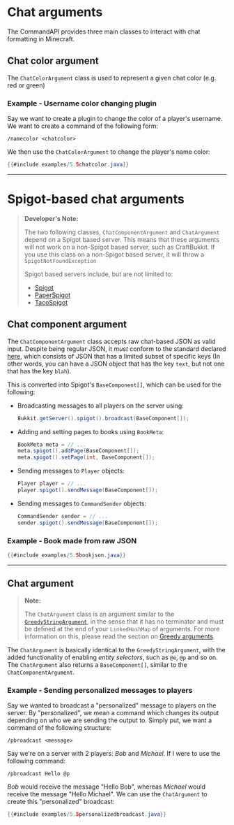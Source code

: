 # Chat arguments

The CommandAPI provides three main classes to interact with chat formatting in Minecraft.

## Chat color argument

The `ChatColorArgument` class is used to represent a given chat color (e.g. red or green) 

<div class="example">

### Example - Username color changing plugin

Say we want to create a plugin to change the color of a player's username. We want to create a command of the following form:

```
/namecolor <chatcolor>
```

We then use the `ChatColorArgument` to change the player's name color:

```java
{{#include examples/5.5chatcolor.java}}
```
</div>

-----

# Spigot-based chat arguments

> **Developer's Note:**
>
> The two following classes, `ChatComponentArgument` and `ChatArgument` depend on a Spigot based server. This means that these arguments will not work on a non-Spigot based server, such as CraftBukkit. If you use this class on a non-Spigot based server, it will throw a `SpigotNotFoundException`
>
> Spigot based servers include, but are not limited to:
> * [Spigot](https://www.spigotmc.org/)
> * [PaperSpigot](https://papermc.io/)
> * [TacoSpigot](https://tacospigot.github.io/)

## Chat component argument

The `ChatComponentArgument` class accepts raw chat-based JSON as valid input. Despite being regular JSON, it _must_ conform to the standard declared [here](https://minecraft.gamepedia.com/Raw_JSON_text_format), which consists of JSON that has a limited subset of specific keys (In other words, you can have a JSON object that has the key `text`, but not one that has the key `blah`).

This is converted into Spigot's `BaseComponent[]`, which can be used for the following:

- Broadcasting messages to all players on the server using:

  ````java
  Bukkit.getServer().spigot().broadcast(BaseComponent[]);
  ````

- Adding and setting pages to books using `BookMeta`:

  ```java
  BookMeta meta = // ...
  meta.spigot().addPage(BaseComponent[]);
  meta.spigot().setPage(int, BaseComponent[]);
  ```

- Sending messages to `Player` objects:

  ```java
  Player player = // ...
  player.spigot().sendMessage(BaseComponent[]);
  ```

- Sending messages to `CommandSender` objects:

  ```java
  CommandSender sender = // ...
  sender.spigot().sendMessage(BaseComponent[]);
  ```

<div class="example">

### Example - Book made from raw JSON

```java
{{#include examples/5.5bookjson.java}}
```

</div>

-----

## Chat argument

> **Note:**
>
> The `ChatArgument` class is an argument similar to the [`GreedyStringArgument`](./stringarguments.html#greedy-string-argument), in the sense that it has no terminator and must be defined at the end of your `LinkedHashMap` of arguments. For more information on this, please read the section on [Greedy arguments](./stringarguments.html#greedy-string-argument).

The `ChatArgument` is basically identical to the `GreedyStringArgument`, with the added functionality of enabling _entity selectors_, such as `@e`, `@p` and so on. The `ChatArgument` also returns a `BaseComponent[]`, similar to the `ChatComponentArgument`.

<div class="example">

### Example - Sending personalized messages to players

Say we wanted to broadcast a "personalized" message to players on the server. By "personalized", we mean a command which changes its output depending on who we are sending the output to. Simply put, we want a command of the following structure:

```
/pbroadcast <message>
```

Say we're on a server with 2 players: _Bob_ and _Michael_. If I were to use the following command:

```
/pbroadcast Hello @p
```

_Bob_ would receive the message "Hello Bob", whereas _Michael_ would receive the message "Hello Michael". We can use the `ChatArgument` to create this "personalized" broadcast:

```java
{{#include examples/5.5personalizedbroadcast.java}}
```

</div>